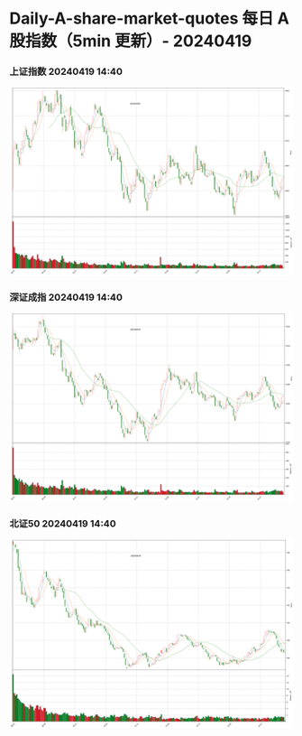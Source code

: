 
# Daily-A-share-market-quotes 每日 A 股指数（5min 更新）- 20240419

### 上证指数 20240419 14:40
![](./fig/2024/4/20240419-sh000001.png)

### 深证成指 20240419 14:40
![](./fig/2024/4/20240419-sz399001.png)

### 北证50 20240419 14:40
![](./fig/2024/4/20240419-bj899050.png)
